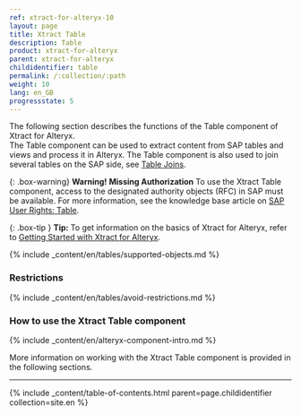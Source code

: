 ```yaml
---
ref: xtract-for-alteryx-10
layout: page
title: Xtract Table
description: Table
product: xtract-for-alteryx
parent: xtract-for-alteryx
childidentifier: table
permalink: /:collection/:path
weight: 10
lang: en_GB
progressstate: 5
---
```


The following section describes the functions of the Table component of Xtract for Alteryx.<br>
The Table component can be used to extract content from SAP tables and views and process it in Alteryx.
The Table component is also used to join several tables on the SAP side, see [Table Joins](./table/table-joins).<br> 


{: .box-warning}
**Warning!** **Missing Authorization**
To use the Xtract Table component, access to the designated authority objects (RFC) in SAP must be available.
For more information, see the knowledge base article on [SAP User Rights: Table](https://kb.theobald-software.com/sap/authority-objects-sap-user-rights#table).

{: .box-tip }
**Tip:** To get information on the basics of Xtract for Alteryx, refer to [Getting Started with Xtract for Alteryx](./getting-started).

{% include _content/en/tables/supported-objects.md %}

### Restrictions
{% include _content/en/tables/avoid-restrictions.md  %}

### How to use the Xtract Table component
{% include _content/en/alteryx-component-intro.md %}


More information on working with the Xtract Table component is provided in the following sections.

---

{% include _content/table-of-contents.html parent=page.childidentifier collection=site.en %}